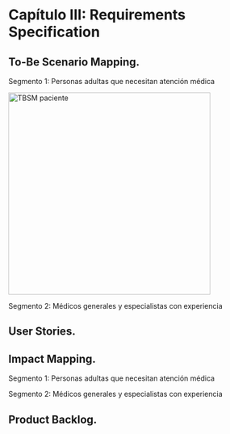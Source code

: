 # Capítulo III: Requirements Specification

## To-Be Scenario Mapping.

Segmento 1: Personas adultas que necesitan atención médica

<img src="../assets/TBSM-paciente.png" alt="TBSM paciente" height="400" />

Segmento 2: Médicos generales y especialistas con experiencia



## User Stories.



## Impact Mapping.

Segmento 1: Personas adultas que necesitan atención médica



Segmento 2: Médicos generales y especialistas con experiencia

## Product Backlog.